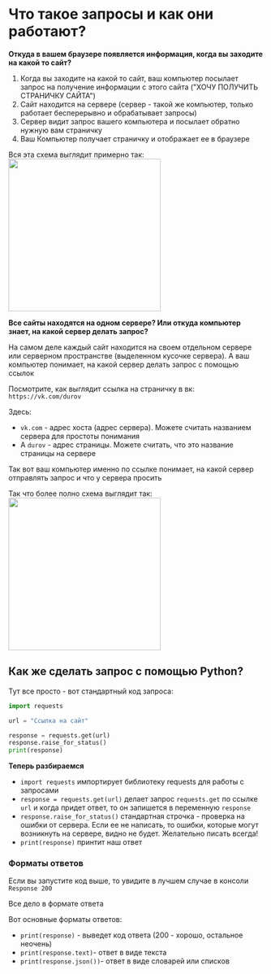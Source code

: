 # Что такое запросы и как они работают?

**Откуда в вашем браузере появляется информация, когда вы заходите на какой то сайт?**

1. Когда вы заходите на какой то сайт, ваш компьютер посылает запрос на получение информации с этого сайта ("ХОЧУ ПОЛУЧИТЬ СТРАНИЧКУ САЙТА")
2. Сайт находится на сервере (сервер - такой же компьютер, только работает бесперерывно и обрабатывает запросы)
3. Сервер видит запрос вашего компьютера и посылает обратно нужную вам страничку
4. Ваш Компьютер получает страничку и отображает ее в браузере

Вся эта схема выглядит примерно так: 
<img src="https://github.com/Polus101/resources/blob/master/Encyclopedia/API/img/1.png" height="300"/>

**Все сайты находятся на одном сервере? Или откуда компьютер знает, на какой сервер делать запрос?**

На самом деле каждый сайт находится на своем отдельном сервере или серверном пространстве (выделенном кусочке сервера).
А ваш компьютер понимает, на какой сервер делать запрос с помощью ссылок

Посмотрите, как выглядит ссылка на страничку в вк:
`https://vk.com/durov`

Здесь:
- `vk.com` - адрес хоста (адрес сервера). Можете считать названием сервера для простоты понимания
- А `durov` - адрес страницы. Можете считать, что это название страницы на сервере

Так вот ваш компьютер именно по ссылке понимает, на какой сервер отправлять запрос и что у сервера просить

Так что более полно схема выглядит так: 
<img src="https://github.com/Polus101/resources/blob/master/Encyclopedia/API/img/2.png" height="300"/>

## Как же сделать запрос с помощью Python?
Тут все просто - вот стандартный код запроса:
```python
import requests

url = "Ссылка на сайт"

response = requests.get(url)
response.raise_for_status()
print(response)
```

**Теперь разбираемся**
- `import requests` импортирует библиотеку requests для работы с запросами
- `response = requests.get(url)` делает запрос `requests.get` по ссылке `url` и когда придет ответ, то он запишется в переменную `response`
- `response.raise_for_status()` стандартная строчка - проверка на ошибки от сервера. Если ее не написать, то ошибки, которые могут возникнуть на сервере, видно не будет. Желательно писать всегда!
- `print(response)` принтит наш ответ

### Форматы ответов
Если вы запустите код выше, то увидите в лучшем случае в консоли `Response 200`

Все дело в формате ответа

Вот основные форматы ответов:
- `print(response)` - выведет код ответа (200 - хорошо, остальное неочень)
- `print(response.text)`- ответ в виде текста
- `print(response.json())`- ответ в виде словарей или списков

